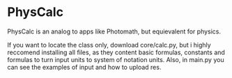 # PhysCalc
PhysCalc is an analog to apps like Photomath, but equievalent for physics.

If you want to locate the class only, download core/calc.py, but i highly reccomend installing all files, as they content basic formulas, constants and formulas to turn input units to system of notation units. Also, in main.py you can see the examples of input and how to upload res.
